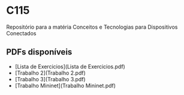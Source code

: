 # C115
Repositório para a matéria Conceitos e Tecnologias para Dispositivos Conectados

## PDFs disponíveis

- [Lista de Exercicios](Lista de Exercicios.pdf)
- [Trabalho 2](Trabalho 2.pdf)
- [Trabalho 3](Trabalho 3.pdf)
- [Trabalho Mininet](Trabalho Mininet.pdf)

